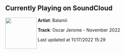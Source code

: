 ## Currently Playing on SoundCloud

[<img align="left" width="100" src="https://i1.sndcdn.com/artworks-7YZwL8cPB3nxWDAE-ULMAng-t500x500.jpg">](https://soundcloud.com/balamii/oscarjerome-nov-22)

**Artist**: Balamii 

**Track**: Oscar Jerome - November 2022

Last updated at 11/17/2022 15:29
